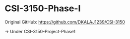# CSI-3150-Phase-I

Original GitHub: https://github.com/DKALAJ1239/CSI-3150

-> Under CSI-3150-Project-Phase1
